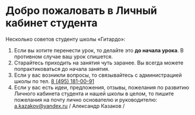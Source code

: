 Добро пожаловать в Личный кабинет студента
================

Несколько советов студенту школы «Гитардо»:

1. Если вы хотите перенести урок, то делайте это **до начала урока**. В противном случае ваш урок спишется.
1. Старайтесь приходить на занятия чуть заранее. Вы всегда можете попрактиковаться до начала занятия.
1. Если у вас возникли вопросы, то связывайтесь с администрацией школы по тел. [8 (495) 181-00-91](tel:8(495)181-00-91)
1. Если у вас есть идеи, предложения, отзывы, пожелания по развитию Личного кабинета студента и нашей школы в целом, то пишите пожелания на почту лично основателю и руководителю:  [a.kazakov@yandex.ru](mailto:a.kazakov@yandex.ru) / Александр Казаков  /

